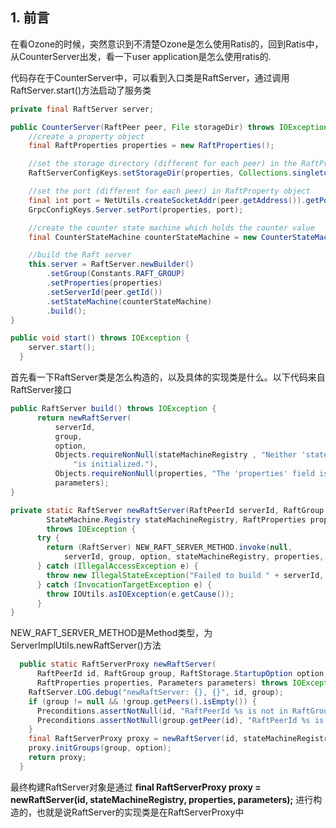 ## 1. 前言

在看Ozone的时候，突然意识到不清楚Ozone是怎么使用Ratis的，回到Ratis中，从CounterServer出发，看一下user application是怎么使用ratis的.

代码存在于CounterServer中，可以看到入口类是RaftServer，通过调用RaftServer.start()方法启动了服务类

```java
private final RaftServer server;

public CounterServer(RaftPeer peer, File storageDir) throws IOException {
    //create a property object
    final RaftProperties properties = new RaftProperties();

    //set the storage directory (different for each peer) in the RaftProperty object
    RaftServerConfigKeys.setStorageDir(properties, Collections.singletonList(storageDir));

    //set the port (different for each peer) in RaftProperty object
    final int port = NetUtils.createSocketAddr(peer.getAddress()).getPort();
    GrpcConfigKeys.Server.setPort(properties, port);

    //create the counter state machine which holds the counter value
    final CounterStateMachine counterStateMachine = new CounterStateMachine();

    //build the Raft server
    this.server = RaftServer.newBuilder()
        .setGroup(Constants.RAFT_GROUP)
        .setProperties(properties)
        .setServerId(peer.getId())
        .setStateMachine(counterStateMachine)
        .build();
}

public void start() throws IOException {
    server.start();
  }
```

首先看一下RaftServer类是怎么构造的，以及具体的实现类是什么。以下代码来自RaftServer接口

```java
public RaftServer build() throws IOException {
      return newRaftServer(
          serverId,
          group,
          option,
          Objects.requireNonNull(stateMachineRegistry , "Neither 'stateMachine' nor 'setStateMachineRegistry' " +
              "is initialized."),
          Objects.requireNonNull(properties, "The 'properties' field is not initialized."),
          parameters);
}

private static RaftServer newRaftServer(RaftPeerId serverId, RaftGroup group, RaftStorage.StartupOption option,
        StateMachine.Registry stateMachineRegistry, RaftProperties properties, Parameters parameters)
        throws IOException {
      try {
        return (RaftServer) NEW_RAFT_SERVER_METHOD.invoke(null,
            serverId, group, option, stateMachineRegistry, properties, parameters);
      } catch (IllegalAccessException e) {
        throw new IllegalStateException("Failed to build " + serverId, e);
      } catch (InvocationTargetException e) {
        throw IOUtils.asIOException(e.getCause());
      }
}
```

NEW_RAFT_SERVER_METHOD是Method类型，为ServerImplUtils.newRaftServer()方法

```java
  public static RaftServerProxy newRaftServer(
      RaftPeerId id, RaftGroup group, RaftStorage.StartupOption option, StateMachine.Registry stateMachineRegistry,
      RaftProperties properties, Parameters parameters) throws IOException {
    RaftServer.LOG.debug("newRaftServer: {}, {}", id, group);
    if (group != null && !group.getPeers().isEmpty()) {
      Preconditions.assertNotNull(id, "RaftPeerId %s is not in RaftGroup %s", id, group);
      Preconditions.assertNotNull(group.getPeer(id), "RaftPeerId %s is not in RaftGroup %s", id, group);
    }
    final RaftServerProxy proxy = newRaftServer(id, stateMachineRegistry, properties, parameters);
    proxy.initGroups(group, option);
    return proxy;
  }
```

最终构建RaftServer对象是通过 **final RaftServerProxy proxy = newRaftServer(id, stateMachineRegistry, properties, parameters);** 进行构造的，也就是说RaftServer的实现类是在RaftServerProxy中